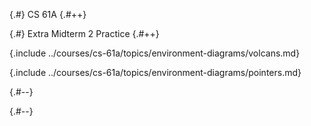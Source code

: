 
{.#} CS 61A
{.#++}

{.#} Extra Midterm 2 Practice
{.#++}

{.include ../courses/cs-61a/topics/environment-diagrams/volcans.md}

{.include ../courses/cs-61a/topics/environment-diagrams/pointers.md}

{.#--}

{.#--}
